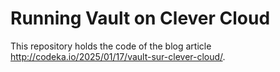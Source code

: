 # Running Vault on Clever Cloud

This repository holds the code of the blog article http://codeka.io/2025/01/17/vault-sur-clever-cloud/.
